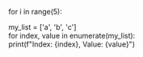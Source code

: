 for i in range(5):

my_list = ['a', 'b', 'c']  
for index, value in enumerate(my_list):  
	print(f"Index: {index}, Value: {value}")